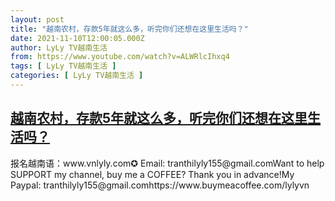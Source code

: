 ```yaml
---
layout: post
title: "越南农村，存款5年就这么多，听完你们还想在这里生活吗？"
date: 2021-11-10T12:00:05.000Z
author: LyLy TV越南生活
from: https://www.youtube.com/watch?v=ALWRlcIhxq4
tags: [ LyLy TV越南生活 ]
categories: [ LyLy TV越南生活 ]
---
```

<!--1636545605000-->
[越南农村，存款5年就这么多，听完你们还想在这里生活吗？](https://www.youtube.com/watch?v=ALWRlcIhxq4)
------

<div>
报名越南语：www.vnlyly.com✪ Email: tranthilyly155@gmail.comWant to help SUPPORT my channel, buy me a COFFEE?  Thank you in advance!My Paypal: tranthilyly155@gmail.comhttps://www.buymeacoffee.com/lylyvn
</div>
